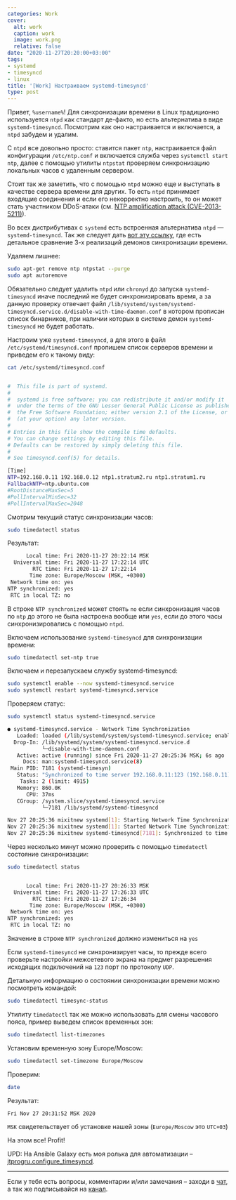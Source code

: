```yaml
---
categories: Work
cover:
  alt: work
  caption: work
  image: work.png
  relative: false
date: "2020-11-27T20:20:00+03:00"
tags:
- systemd
- timesyncd
- linux
title: '[Work] Настраиваем systemd-timesyncd'
type: post
---
```


Привет, `%username%`! Для синхронизации времени в Linux традиционно используется `ntpd` как стандарт де-факто, но есть альтернатива в виде `systemd-timesyncd`. Посмотрим как оно настраивается и включается, а `ntpd` забудем и удалим.

С `ntpd` все довольно просто: ставится пакет `ntp`, настраивается файл конфигурации `/etc/ntp.conf` и включается служба через `systemctl start ntp`, далее с помощью утилиты `ntpstat` проверяем синхронизацию локальных часов с удаленным сервером.

Стоит так же заметить, что с помощью `ntpd` можно еще и выступать в качестве сервера времени для других. То есть `ntpd` принимает входящие соединения и если его некорректно настроить, то он может стать участником DDoS-атаки (см. [NTP amplification attack (CVE-2013-5211)](https://blog.programs74.ru/how-to-use-systemd-timesyncd/#)).

Во всех дистрибутивах с `systemd` есть встроенная альтернатива `ntpd` — `systemd-timesyncd`. Так же следует дать [вот эту ссылку](https://chrony.tuxfamily.org/comparison.html), где есть детальное сравнение 3-х реализаций демонов синхронизации времени.

Удаляем лишнее:

```bash
sudo apt-get remove ntp ntpstat --purge
sudo apt autoremove
```

Обязательно следует удалить `ntpd` или `chronyd` до запуска `systemd-timesyncd` иначе последний не будет синхронизировать время, а за данную проверку отвечает файл `/lib/systemd/system/systemd-timesyncd.service.d/disable-with-time-daemon.conf` в котором прописан список бинарников, при наличии которых в системе демон `systemd-timesyncd` не будет работать.

Настроим уже `systemd-timesyncd`, а для этого в файл `/etc/systemd/timesyncd.conf` пропишем список серверов времени и приведем его к такому виду:

```bash
cat /etc/systemd/timesyncd.conf


#  This file is part of systemd.
#
#  systemd is free software; you can redistribute it and/or modify it
#  under the terms of the GNU Lesser General Public License as published by
#  the Free Software Foundation; either version 2.1 of the License, or
#  (at your option) any later version.
#
# Entries in this file show the compile time defaults.
# You can change settings by editing this file.
# Defaults can be restored by simply deleting this file.
#
# See timesyncd.conf(5) for details.

[Time]
NTP=192.168.0.11 192.168.0.12 ntp1.stratum2.ru ntp1.stratum1.ru
FallbackNTP=ntp.ubuntu.com
#RootDistanceMaxSec=5
#PollIntervalMinSec=32
#PollIntervalMaxSec=2048
```

Смотрим текущий статус синхронизации часов:

```bash
sudo timedatectl status
```

Результат:

```bash
      Local time: Fri 2020-11-27 20:22:14 MSK
  Universal time: Fri 2020-11-27 17:22:14 UTC
        RTC time: Fri 2020-11-27 17:22:14
       Time zone: Europe/Moscow (MSK, +0300)
 Network time on: yes
NTP synchronized: yes
 RTC in local TZ: no
```

В строке `NTP synchronized` может стоять `no` если синхронизация часов по `ntp` до этого не была настроена вообще или `yes`, если до этого часы синхронизировались с помощью `ntpd`.

Включаем использование `systemd-timesyncd` для синхронизации времени:

```bash
sudo timedatectl set-ntp true
```

Включаем и перезапускаем службу systemd-timesyncd:

```bash
sudo systemctl enable --now systemd-timesyncd.service
sudo systemctl restart systemd-timesyncd.service
```

Проверяем статус:

```bash
sudo systemctl status systemd-timesyncd.service

● systemd-timesyncd.service - Network Time Synchronization
   Loaded: loaded (/lib/systemd/system/systemd-timesyncd.service; enabled; vendor preset: enabled)
  Drop-In: /lib/systemd/system/systemd-timesyncd.service.d
           └─disable-with-time-daemon.conf
   Active: active (running) since Fri 2020-11-27 20:25:36 MSK; 6s ago
     Docs: man:systemd-timesyncd.service(8)
 Main PID: 7181 (systemd-timesyn)
   Status: "Synchronized to time server 192.168.0.11:123 (192.168.0.11)."
    Tasks: 2 (limit: 4915)
   Memory: 860.0K
      CPU: 37ms
   CGroup: /system.slice/systemd-timesyncd.service
           └─7181 /lib/systemd/systemd-timesyncd

Nov 27 20:25:36 mixitnew systemd[1]: Starting Network Time Synchronization...
Nov 27 20:25:36 mixitnew systemd[1]: Started Network Time Synchronization.
Nov 27 20:25:36 mixitnew systemd-timesyncd[7181]: Synchronized to time server 192.168.0.11:123 (192.168.0.11).
```

Через несколько минут можно проверить с помощью `timedatectl` состояние синхронизации:

```bash
sudo timedatectl status


      Local time: Fri 2020-11-27 20:26:33 MSK
  Universal time: Fri 2020-11-27 17:26:33 UTC
        RTC time: Fri 2020-11-27 17:26:34
       Time zone: Europe/Moscow (MSK, +0300)
 Network time on: yes
NTP synchronized: yes
 RTC in local TZ: no
```

Значение в строке `NTP synchronized` должно измениться на `yes`

Если `systemd-timesyncd` не синхронизирует часы, то прежде всего проверьте настройки межсетевого экрана на предмет разрешения исходящих подключений на `123` порт по протоколу `UDP`.

Детальную информацию о состоянии синхронизации времени можно посмотреть командой:

```bash
sudo timedatectl timesync-status
```

Утилиту `timedatectl` так же можно использовать для смены часового пояса, пример выведем список временных зон:

```bash
sudo timedatectl list-timezones
```

Установим временную зону Europe/Moscow:

```bash
sudo timedatectl set-timezone Europe/Moscow
```

Проверим:

```bash
date
```

Результат:

```bash
Fri Nov 27 20:31:52 MSK 2020
```

`MSK` свидетельствует об установке нашей зоны (`Europe/Moscow` это `UTC+03`)

На этом все! Profit!

UPD: На Ansible Galaxy есть моя ролька для автоматизации – [jtprogru.configure_timesyncd](https://galaxy.ansible.com/jtprogru/configure_timesyncd).

---
Если у тебя есть вопросы, комментарии и/или замечания – заходи в [чат](https://ttttt.me/jtprogru_chat), а так же подписывайся на [канал](https://ttttt.me/jtprogru_channel).
